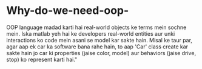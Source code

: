 # Why-do-we-need-oop-
OOP language madad karti hai real-world objects ke terms mein sochne mein. Iska matlab yeh hai ke developers real-world entities aur unki interactions ko code mein asani se model kar sakte hain. 
 Misal ke taur par, agar aap ek car ka software bana rahe hain, to aap 'Car' class create kar sakte hain jo car ki properties (jaise color, model) aur behaviors (jaise drive, stop) ko represent karti hai."
